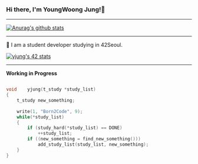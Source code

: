 ### Hi there, I'm YoungWoong Jung!👋
---

[![Anurag's github stats](https://github-readme-stats.vercel.app/api?username=jyw2671&show_icons=true&theme=dark)](https://github.com/anuraghazra/github-readme-stats)

---

🌱 I am a student developer studying in 42Seoul.

[![yjung's 42 stats](https://badge42.vercel.app/api/v2/cl2735s2i001109ju48d1w39n/stats?cursusId=21&coalitionId=88)](https://github.com/JaeSeoKim/badge42)

---

**Working in Progress**

```c

void	yjung(t_study *study_list)
{
    t_study new_something;
    
    write(1, "Born2Code", 9);
    while(*study_list)
    {
        if (study_hard(*study_list) == DONE)
            ++study_list;
        if ((new_something = find_new_something()))
            add_study_list(study_list, new_something);
    }
}

```


<!--
**jyw2671/jyw2671** is a ✨ _special_ ✨ repository because its `README.md` (this file) appears on your GitHub profile.

Here are some ideas to get you started:

- 🔭 I’m currently working on ...
- 🌱 I’m currently learning ...
- 👯 I’m looking to collaborate on ...
- 🤔 I’m looking for help with ...
- 💬 Ask me about ...
- 📫 How to reach me: ...
- 😄 Pronouns: ...
- ⚡ Fun fact: ...
-->
